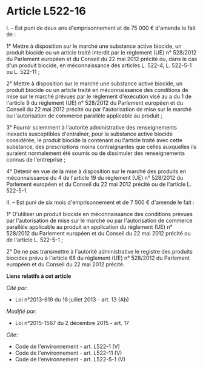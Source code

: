 # Article L522-16

I. – Est puni de deux ans d'emprisonnement et de 75 000 € d'amende le fait de : 

1° Mettre à disposition sur le marché une substance active biocide, un produit biocide ou un article traité interdit par le
règlement (UE) n° 528/2012 du Parlement européen et du Conseil du 22 mai 2012 précité ou, dans le cas d'un produit biocide,
en méconnaissance des articles L. 522-4, L. 522-5-1 ou L. 522-11 ; 

2° Mettre à disposition sur le marché une substance active biocide, un produit biocide ou un article traité en méconnaissance
des conditions de mise sur le marché prévues par le règlement d'exécution visé au a du 1 de l'article 9 du règlement (UE) n°
528/2012 du Parlement européen et du Conseil du 22 mai 2012 précité ou par l'autorisation de mise sur le marché ou
l'autorisation de commerce parallèle applicable au produit ; 

3° Fournir sciemment à l'autorité administrative des renseignements inexacts susceptibles d'entraîner, pour la substance
active biocide considérée, le produit biocide la contenant ou l'article traité avec cette substance, des prescriptions moins
contraignantes que celles auxquelles ils auraient normalement été soumis ou de dissimuler des renseignements connus de
l'entreprise ; 

4° Détenir en vue de la mise à disposition sur le marché des produits en méconnaissance du 4 de l'article 19 du règlement
(UE) n° 528/2012 du Parlement européen et du Conseil du 22 mai 2012 précité ou de l'article L. 522-5-1. 

II. – Est puni de six mois d'emprisonnement et de 7 500 € d'amende le fait : 

1° D'utiliser un produit biocide en méconnaissance des conditions prévues par l'autorisation de mise sur le marché ou par
l'autorisation de commerce parallèle applicable au produit en application du règlement (UE) n° 528/2012 du Parlement européen
et du Conseil du 22 mai 2012 précité ou de l'article L. 522-5-1 ; 

2° De ne pas transmettre à l'autorité administrative le registre des produits biocides prévu à l'article 68 du règlement (UE)
n° 528/2012 du Parlement européen et du Conseil du 22 mai 2012 précité.

**Liens relatifs à cet article**

_Cité par_:

  - Loi n°2013-619 du 16 juillet 2013 - art. 13 (Ab)

_Modifié par_:

  - Loi n°2015-1567 du 2 décembre 2015 - art. 17

_Cite_:

  - Code de l'environnement - art. L522-1 (V)
  - Code de l'environnement - art. L522-11 (V)
  - Code de l'environnement - art. L522-5-1 (V)
